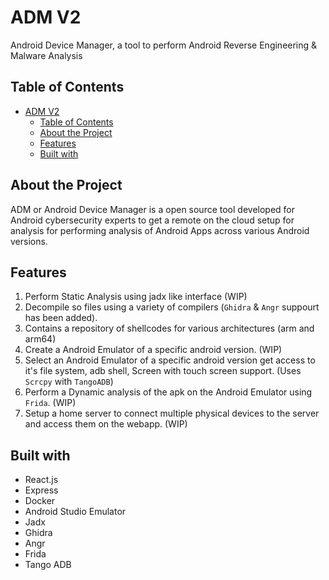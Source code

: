 # ADM V2

Android Device Manager, a tool to perform Android Reverse Engineering & Malware Analysis

## Table of Contents

- [ADM V2](#adm-v2)
  - [Table of Contents](#table-of-contents)
  - [About the Project](#about-the-project)
  - [Features](#features)
  - [Built with](#built-with)

## About the Project

ADM or Android Device Manager is a open source tool developed for Android cybersecurity experts to get a remote on the cloud setup for analysis for performing analysis of Android Apps across various Android versions.

## Features

1. Perform Static Analysis using jadx like interface (WIP)
2. Decompile so files using a variety of compilers (`Ghidra` & `Angr` suppourt has been added).
3. Contains a repository of shellcodes for various architectures (arm and arm64)
4. Create a Android Emulator of a specific android version. (WIP)
5. Select an Android Emulator of a specific android version get access to it's file system, adb shell, Screen with touch screen support. (Uses `Scrcpy` with `TangoADB`)
6. Perform a Dynamic analysis of the apk on the Android Emulator using `Frida`. (WIP)
7. Setup a home server to connect multiple physical devices to the server and access them on the webapp. (WIP)

## Built with

- React.js
- Express
- Docker
- Android Studio Emulator
- Jadx
- Ghidra
- Angr
- Frida
- Tango ADB